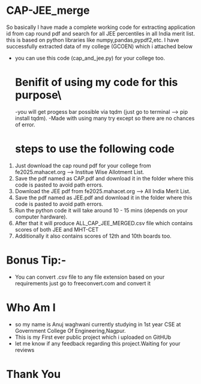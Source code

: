# CAP-JEE_merge
So basically I have made a complete working code for extracting application id from cap round pdf and search for all JEE percentiles in all India merit list. this is based on python libraries like numpy,pandas,pypdf2,etc. I have successfully extracted data of my college (GCOEN) which i attached below
- you can use this code (cap_and_jee.py) for your college too.
  # Benifit of using my code for this purpose\
  -you will get progess bar possible via tqdm (just go to terminal --> pip install tqdm).
  -Made with using many try except so there are no chances of error.
  # steps to use the following code
 1. Just download the cap round pdf for your college from fe2025.mahacet.org --> Institue Wise Allotment List.
 2. Save the pdf named as CAP.pdf and download it in the folder where this code is pasted to avoid path errors.
 3. Download the JEE pdf from fe2025.mahacet.org --> All India Merit List.
 4. Save the pdf named as JEE.pdf and download it in the folder where this code is pasted to avoid path errors.
 5. Run the python code it will take around 10 - 15 mins (depends on your computer hardware).
 6. After that it will produce ALL_CAP_JEE_MERGED.csv file which contains scores of both JEE and MHT-CET
 7. Additionally it also contains scores of 12th and 10th boards too.

 # Bonus Tip:-
  - You can convert .csv file to any file extension based on your requirements just go to freeconvert.com and convert it

# Who Am I
- so my name is Anuj waghwani currently studying in 1st year CSE at Government College Of Engineering,Nagpur.
- This is my First ever public project which i uploaded on GitHUb
- let me know if any feedback regarding this project.Waiting for your reviews
# Thank You
